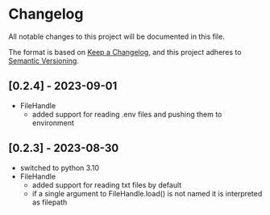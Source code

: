 # Changelog

All notable changes to this project will be documented in this file.

The format is based on [Keep a Changelog](https://keepachangelog.com/en/1.0.0/),
and this project adheres to [Semantic Versioning](https://semver.org/spec/v2.0.0.html).

## [0.2.4] - 2023-09-01
- FileHandle
  - added support for reading .env files and pushing them to environment


## [0.2.3] - 2023-08-30
- switched to python 3.10
- FileHandle
  - added support for reading txt files by default
  - if a single argument to FileHandle.load() is not named it is interpreted as filepath 

